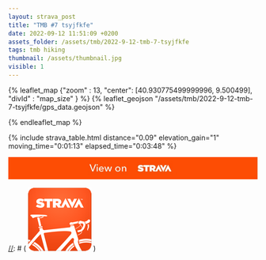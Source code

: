 ```yaml
---
layout: strava_post
title: "TMB #7 tsyjfkfe"
date: 2022-09-12 11:51:09 +0200
assets_folder: /assets/tmb/2022-9-12-tmb-7-tsyjfkfe
tags: tmb hiking
thumbnail: /assets/thumbnail.jpg
visible: 1
---
```

[//]: # "TMB #7 tsyjfkfe"


{% leaflet_map {"zoom" : 13,
                  "center": [40.930775499999996, 9.500499],
                 "divId" : "map_size" } %}
    {% leaflet_geojson "/assets/tmb/2022-9-12-tmb-7-tsyjfkfe/gps_data.geojson" %}

{% endleaflet_map %}





{% include strava_table.html distance="0.09" elevation_gain="1" moving_time="0:01:13" elapsed_time="0:03:48" %}

[![](/assets/strava.jpg)](https://www.strava.com/activities/7795581189)



[//]: # ( ![image tooltip here](/assets/image.png) )
